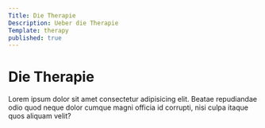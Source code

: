 ```yaml
---
Title: Die Therapie
Description: Ueber die Therapie
Template: therapy
published: true
---
```


# Die Therapie

Lorem ipsum dolor sit amet consectetur adipisicing elit. Beatae repudiandae odio quod neque dolor cumque magni officia id corrupti, nisi culpa itaque quos aliquam velit? 